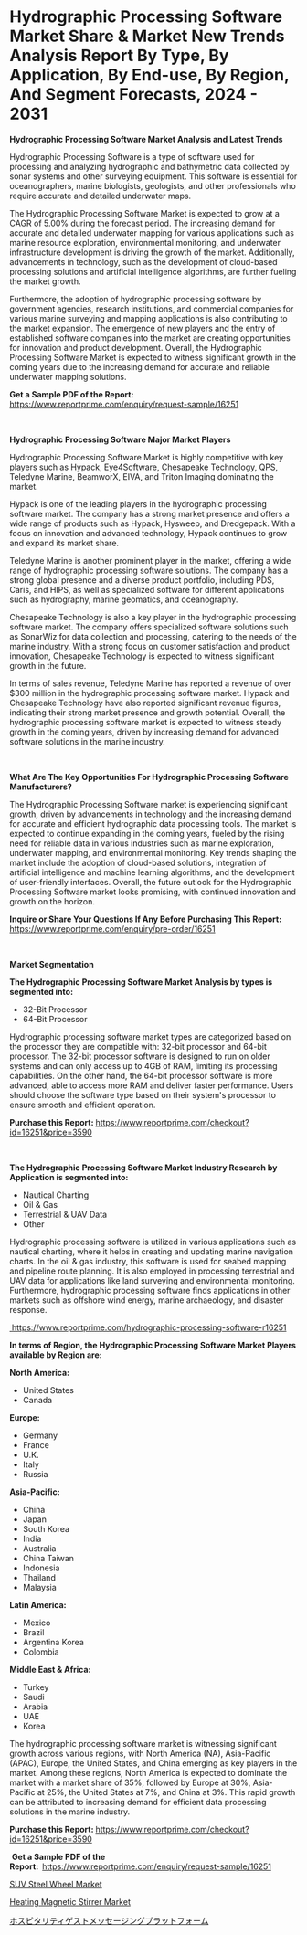 <p><h1>Hydrographic Processing Software Market Share & Market New Trends Analysis Report By Type, By Application, By End-use, By Region, And Segment Forecasts, 2024 - 2031</h1></p><p><strong>Hydrographic Processing Software Market Analysis and Latest Trends</strong></p>
<p><p>Hydrographic Processing Software is a type of software used for processing and analyzing hydrographic and bathymetric data collected by sonar systems and other surveying equipment. This software is essential for oceanographers, marine biologists, geologists, and other professionals who require accurate and detailed underwater maps.</p><p>The Hydrographic Processing Software Market is expected to grow at a CAGR of 5.00% during the forecast period. The increasing demand for accurate and detailed underwater mapping for various applications such as marine resource exploration, environmental monitoring, and underwater infrastructure development is driving the growth of the market. Additionally, advancements in technology, such as the development of cloud-based processing solutions and artificial intelligence algorithms, are further fueling the market growth.</p><p>Furthermore, the adoption of hydrographic processing software by government agencies, research institutions, and commercial companies for various marine surveying and mapping applications is also contributing to the market expansion. The emergence of new players and the entry of established software companies into the market are creating opportunities for innovation and product development. Overall, the Hydrographic Processing Software Market is expected to witness significant growth in the coming years due to the increasing demand for accurate and reliable underwater mapping solutions.</p></p>
<p><strong>Get a Sample PDF of the Report:&nbsp;</strong> <a href="https://www.reportprime.com/enquiry/request-sample/16251">https://www.reportprime.com/enquiry/request-sample/16251</a></p>
<p>&nbsp;</p>
<p><strong>Hydrographic Processing Software Major Market Players</strong></p>
<p><p>Hydrographic Processing Software Market is highly competitive with key players such as Hypack, Eye4Software, Chesapeake Technology, QPS, Teledyne Marine, BeamworX, EIVA, and Triton Imaging dominating the market. </p><p>Hypack is one of the leading players in the hydrographic processing software market. The company has a strong market presence and offers a wide range of products such as Hypack, Hysweep, and Dredgepack. With a focus on innovation and advanced technology, Hypack continues to grow and expand its market share.</p><p>Teledyne Marine is another prominent player in the market, offering a wide range of hydrographic processing software solutions. The company has a strong global presence and a diverse product portfolio, including PDS, Caris, and HIPS, as well as specialized software for different applications such as hydrography, marine geomatics, and oceanography.</p><p>Chesapeake Technology is also a key player in the hydrographic processing software market. The company offers specialized software solutions such as SonarWiz for data collection and processing, catering to the needs of the marine industry. With a strong focus on customer satisfaction and product innovation, Chesapeake Technology is expected to witness significant growth in the future.</p><p>In terms of sales revenue, Teledyne Marine has reported a revenue of over $300 million in the hydrographic processing software market. Hypack and Chesapeake Technology have also reported significant revenue figures, indicating their strong market presence and growth potential. Overall, the hydrographic processing software market is expected to witness steady growth in the coming years, driven by increasing demand for advanced software solutions in the marine industry.</p></p>
<p>&nbsp;</p>
<p><strong>What Are The Key Opportunities For Hydrographic Processing Software Manufacturers?</strong></p>
<p><p>The Hydrographic Processing Software market is experiencing significant growth, driven by advancements in technology and the increasing demand for accurate and efficient hydrographic data processing tools. The market is expected to continue expanding in the coming years, fueled by the rising need for reliable data in various industries such as marine exploration, underwater mapping, and environmental monitoring. Key trends shaping the market include the adoption of cloud-based solutions, integration of artificial intelligence and machine learning algorithms, and the development of user-friendly interfaces. Overall, the future outlook for the Hydrographic Processing Software market looks promising, with continued innovation and growth on the horizon.</p></p>
<p><strong>Inquire or Share Your Questions If Any Before Purchasing This Report:</strong> <a href="https://www.reportprime.com/enquiry/pre-order/16251">https://www.reportprime.com/enquiry/pre-order/16251</a></p>
<p>&nbsp;</p>
<p><strong>Market Segmentation</strong></p>
<p><strong>The Hydrographic Processing Software Market Analysis by types is segmented into:</strong></p>
<p><ul><li>32-Bit Processor</li><li>64-Bit Processor</li></ul></p>
<p><p>Hydrographic processing software market types are categorized based on the processor they are compatible with: 32-bit processor and 64-bit processor. The 32-bit processor software is designed to run on older systems and can only access up to 4GB of RAM, limiting its processing capabilities. On the other hand, the 64-bit processor software is more advanced, able to access more RAM and deliver faster performance. Users should choose the software type based on their system's processor to ensure smooth and efficient operation.</p></p>
<p><strong>Purchase this Report:&nbsp;</strong><a href="https://www.reportprime.com/checkout?id=16251&price=3590">https://www.reportprime.com/checkout?id=16251&price=3590</a></p>
<p>&nbsp;</p>
<p><strong>The Hydrographic Processing Software Market Industry Research by Application is segmented into:</strong></p>
<p><ul><li>Nautical Charting</li><li>Oil & Gas</li><li>Terrestrial & UAV Data</li><li>Other</li></ul></p>
<p><p>Hydrographic processing software is utilized in various applications such as nautical charting, where it helps in creating and updating marine navigation charts. In the oil & gas industry, this software is used for seabed mapping and pipeline route planning. It is also employed in processing terrestrial and UAV data for applications like land surveying and environmental monitoring. Furthermore, hydrographic processing software finds applications in other markets such as offshore wind energy, marine archaeology, and disaster response.</p></p>
<p><a href="https://www.reportprime.com/hydrographic-processing-software-r16251">&nbsp;https://www.reportprime.com/hydrographic-processing-software-r16251</a></p>
<p><strong>In terms of Region, the Hydrographic Processing Software Market Players available by Region are:</strong></p>
<p>
    <p> <strong> North America: </strong>
        <ul>
            <li>United States</li>
            <li>Canada</li>
        </ul>
        </p> 
    <p> <strong> Europe: </strong>
        <ul>
            <li>Germany</li>
            <li>France</li>
            <li>U.K.</li>
            <li>Italy</li>
            <li>Russia</li>
        </ul>
        </p> 
    <p> <strong> Asia-Pacific: </strong>
        <ul>
            <li>China</li>
            <li>Japan</li>
            <li>South Korea</li>
            <li>India</li>
            <li>Australia</li>
            <li>China Taiwan</li>
            <li>Indonesia</li>
            <li>Thailand</li>
            <li>Malaysia</li>
        </ul>
        </p> 
    <p> <strong> Latin America: </strong>
        <ul>
            <li>Mexico</li>
            <li>Brazil</li>
            <li>Argentina Korea</li>
            <li>Colombia</li>
        </ul>
        </p> 
    <p> <strong> Middle East & Africa: </strong>
        <ul>
            <li>Turkey</li>
            <li>Saudi</li>
            <li>Arabia</li>
            <li>UAE</li>
            <li>Korea</li>
        </ul>
    </p>
    </p>
<p><p>The hydrographic processing software market is witnessing significant growth across various regions, with North America (NA), Asia-Pacific (APAC), Europe, the United States, and China emerging as key players in the market. Among these regions, North America is expected to dominate the market with a market share of 35%, followed by Europe at 30%, Asia-Pacific at 25%, the United States at 7%, and China at 3%. This rapid growth can be attributed to increasing demand for efficient data processing solutions in the marine industry.</p></p>
<p><strong>Purchase this Report: </strong><a href="https://www.reportprime.com/checkout?id=16251&price=3590">https://www.reportprime.com/checkout?id=16251&price=3590</a></p>
<p>&nbsp;<strong>Get a Sample PDF of the Report:&nbsp;&nbsp;</strong><a href="https://www.reportprime.com/enquiry/request-sample/16251">https://www.reportprime.com/enquiry/request-sample/16251</a></p>
<p><strong></strong></p>
<p><p><a href="https://view.publitas.com/reportprime-1/suv-steel-wheel-market-the-key-to-successful-business-strategy-forecast-till-2031/">SUV Steel Wheel Market</a></p><p><a href="https://www.linkedin.com/pulse/heating-magnetic-stirrer-market-analysis-sze-forecasted-period-hvhgc">Heating Magnetic Stirrer Market</a></p><p><a href="https://github.com/SimeonBode1/Market-Research-Report-List-1/blob/main/444652883025.md">ホスピタリティゲストメッセージングプラットフォーム</a></p></p>